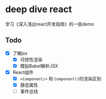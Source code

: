 # deep dive react

学习《深入浅出react开发指南》的一些demo

## Todo

- [x] 了解jsx
    - [x] 可控性渲染
    - [x] 模拟Babel解析JSX
- [x] React组件
    - [x] `<Component/>` 和 `Component()`的渲染区别
    - [x] 静态属性
    - [ ] 事件总线
